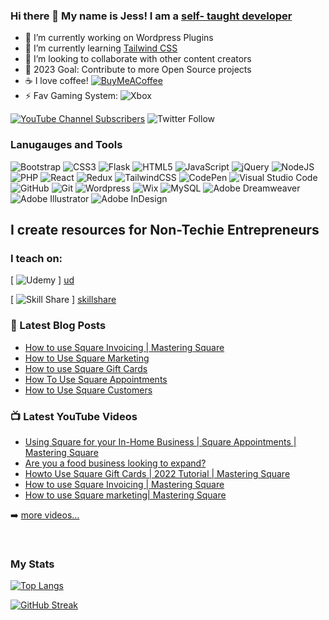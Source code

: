 ### Hi there 👋 My name is Jess! I am a [self- taught developer][website]

- 🔭 I’m currently working on Wordpress Plugins
- 🌱 I’m currently learning [Tailwind CSS][Tailwind]
- 👯 I’m looking to collaborate with other content creators
- 🥅 2023 Goal: Contribute to more Open Source projects
- ☕ I love coffee! [![BuyMeACoffee](https://img.shields.io/badge/Buy%20Me%20a%20Coffee-ffdd00?style=for-the-badge&logo=buy-me-a-coffee&logoColor=black)][coffee]
- ⚡ Fav Gaming System: ![Xbox](https://img.shields.io/badge/xbox-%23107C10.svg?style=for-the-badge&logo=xbox&logoColor=white)

[![YouTube Channel Subscribers](https://img.shields.io/youtube/channel/subscribers/UCkD5NNLTY8BM0fnAQxAjyJA?logo=youtube&logoColor=red&style=for-the-badge)][youtube] 
![Twitter Follow](https://img.shields.io/twitter/follow/jesstechpreneur?color=%231DA1F2&logo=twitter&style=for-the-badge)

### Lanugauges and Tools
![Bootstrap](https://img.shields.io/badge/bootstrap-%23563D7C.svg?style=for-the-badge&logo=bootstrap&logoColor=white)
![CSS3](https://img.shields.io/badge/css3-%231572B6.svg?style=for-the-badge&logo=css3&logoColor=white)
![Flask](https://img.shields.io/badge/flask-%23000.svg?style=for-the-badge&logo=flask&logoColor=white)
![HTML5](https://img.shields.io/badge/html5-%23E34F26.svg?style=for-the-badge&logo=html5&logoColor=white)
![JavaScript](https://img.shields.io/badge/javascript-%23323330.svg?style=for-the-badge&logo=javascript&logoColor=%23F7DF1E)
![jQuery](https://img.shields.io/badge/jquery-%230769AD.svg?style=for-the-badge&logo=jquery&logoColor=white)
![NodeJS](https://img.shields.io/badge/node.js-6DA55F?style=for-the-badge&logo=node.js&logoColor=white)
![PHP](https://img.shields.io/badge/php-%23777BB4.svg?style=for-the-badge&logo=php&logoColor=white)
![React](https://img.shields.io/badge/react-%2320232a.svg?style=for-the-badge&logo=react&logoColor=%2361DAFB)
![Redux](https://img.shields.io/badge/redux-%23593d88.svg?style=for-the-badge&logo=redux&logoColor=white)
![TailwindCSS](https://img.shields.io/badge/tailwindcss-%2338B2AC.svg?style=for-the-badge&logo=tailwind-css&logoColor=white)
![CodePen](https://img.shields.io/badge/CodePen-white?style=for-the-badge&logo=codepen&logoColor=black)
![Visual Studio Code](https://img.shields.io/badge/Visual%20Studio%20Code-0078d7.svg?style=for-the-badge&logo=visual-studio-code&logoColor=white)
![GitHub](https://img.shields.io/badge/github-%23121011.svg?style=for-the-badge&logo=github&logoColor=white)
![Git](https://img.shields.io/badge/git-%23F05033.svg?style=for-the-badge&logo=git&logoColor=white)
![Wordpress](https://img.shields.io/badge/Wordpress-21759B?style=for-the-badge&logo=wordpress&logoColor=white)
![Wix](https://img.shields.io/badge/wix-000?style=for-the-badge&logo=wix&logoColor=white)
![MySQL](https://img.shields.io/badge/mysql-%2300f.svg?style=for-the-badge&logo=mysql&logoColor=white)
![Adobe Dreamweaver](https://img.shields.io/badge/Adobe%20Dreamweaver-FF61F6.svg?style=for-the-badge&logo=Adobe%20Dreamweaver&logoColor=white)
![Adobe Illustrator](https://img.shields.io/badge/adobe%20illustrator-%23FF9A00.svg?style=for-the-badge&logo=adobe%20illustrator&logoColor=white)
![Adobe InDesign](https://img.shields.io/badge/Adobe%20InDesign-49021F?style=for-the-badge&logo=adobeindesign&logoColor=white)



## I create resources for Non-Techie Entrepreneurs

### I teach on:

[ ![Udemy](https://img.shields.io/badge/Udemy-A435F0?style=for-the-badge&logo=Udemy&logoColor=white) ] [ud]



[ ![Skill Share](https://img.shields.io/badge/Skill%20share-002333?style=for-the-badge&logo=skillshare&logoColor=00FF84) ] [skillshare]

### 📕 Latest Blog Posts
<!-- BLOG-POST-LIST:START -->
- [How to use Square Invoicing | Mastering Square](https://nontechieentrepreneur.com/blog/how-to-use-square-invoicing/)
- [How to Use Square Marketing](https://nontechieentrepreneur.com/blog/how-to-use-square-marketing/)
- [How to use Square Gift Cards](https://nontechieentrepreneur.com/blog/how-to-use-square-gift-cards/)
- [How To Use Square Appointments](https://nontechieentrepreneur.com/blog/how-to-use-square-appointments/)
- [How to Use Square Customers](https://nontechieentrepreneur.com/blog/how-to-use-square-customers/)
<!-- BLOG-POST-LIST:END -->

### 📺 Latest YouTube Videos
<!-- YOUTUBE:START -->
- [Using Square for your In-Home Business | Square Appointments | Mastering Square](https://www.youtube.com/watch?v=ClP4umr9dfI)
- [Are you a food business looking to expand?](https://www.youtube.com/watch?v=axIuFmk8pPM)
- [Howto Use Square Gift Cards | 2022 Tutorial | Mastering Square](https://www.youtube.com/watch?v=tqD2qlnNa9Y)
- [How to use Square Invoicing | Mastering Square](https://www.youtube.com/watch?v=k1R52nqI9LM)
- [How to use Square marketing| Mastering Square](https://www.youtube.com/watch?v=zZ0cFrTGAXU)
<!-- YOUTUBE:END -->

➡️ [more videos...](https://youtube.com/jesstechpreneur)

<br />

### My Stats

[![Top Langs](https://github-readme-stats.vercel.app/api/top-langs/?username=jesstechpreneur&layout=compact)](https://github.com/anuraghazra/github-readme-stats)
 

[![GitHub Streak](https://github-readme-streak-stats.herokuapp.com/?user=jesstechpreneur)](https://git.io/streak-stats)


[website]: https://jesstechpreneur.com
[youtube]: https://www.youtube.com/channel/UCkD5NNLTY8BM0fnAQxAjyJA
[twitter]: https://twitter.com/jesstechpreneur
[facebook]: https://facebook.com/jesstechpreneur 
[blog]: https://nontechieentrepreneur.com/blog
[tailwind]: https://tailwindcss.com/
[coffee]: https://www.buymeacoffee.com/jesstech
[ud]: https://www.udemy.com/user/jess-lee-11/
[skillshare]: https://www.skillshare.com/en/r/user/jesstech?gr_tch_ref=on&gr_trp=on

